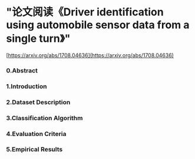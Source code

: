 
# "论文阅读《Driver identification using automobile sensor data from a single turn》" #

[https://arxiv.org/abs/1708.04636](https://arxiv.org/abs/1708.04636)

### 0.Abstract ###


### 1.Introduction ###




### 2.Dataset Description ###




### 3.Classification Algorithm ###



### 4.Evaluation Criteria ###


### 5.Empirical Results ###

